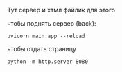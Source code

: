 Тут сервер и хтмл файлик для этого

чтобы поднять сервер (back):
```
uvicorn main:app --reload
```
чтобы отдать страницу
```
python -m http.server 8080
```
